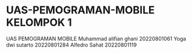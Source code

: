 # UAS-PEMOGRAMAN-MOBILE KELOMPOK 1
UAS PEMOGRAMAN MOBILE
Muhammad alifian ghani 20220801061
Yoga dwi sutarto 20220801284
Alfedro Sahat 20220801119
